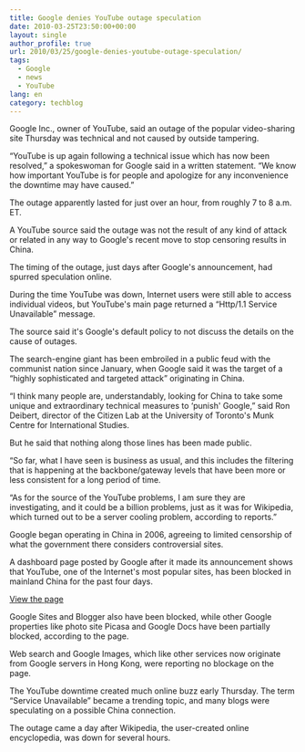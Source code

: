 ```yaml
---
title: Google denies YouTube outage speculation
date: 2010-03-25T23:50:00+00:00
layout: single
author_profile: true
url: 2010/03/25/google-denies-youtube-outage-speculation/
tags:
  - Google
  - news
  - YouTube
lang: en
category: techblog
---
```

Google Inc., owner of YouTube, said an outage of the popular video-sharing site Thursday was technical and not caused by outside tampering.

&#8220;YouTube is up again following a technical issue which has now been resolved,&#8221; a spokeswoman for Google said in a written statement. &#8220;We know how important YouTube is for people and apologize for any inconvenience the downtime may have caused.&#8221;

The outage apparently lasted for just over an hour, from roughly 7 to 8 a.m. ET.

A YouTube source said the outage was not the result of any kind of attack or related in any way to Google's recent move to stop censoring results in China.

The timing of the outage, just days after Google's announcement, had spurred speculation online.

During the time YouTube was down, Internet users were still able to access individual videos, but YouTube's main page returned a &#8220;Http/1.1 Service Unavailable&#8221; message.

The source said it's Google's default policy to not discuss the details on the cause of outages.

The search-engine giant has been embroiled in a public feud with the communist nation since January, when Google said it was the target of a &#8220;highly sophisticated and targeted attack&#8221; originating in China.

&#8220;I think many people are, understandably, looking for China to take some unique and extraordinary technical measures to &#8216;punish' Google,&#8221; said Ron Deibert, director of the Citizen Lab at the University of Toronto's Munk Centre for International Studies.

But he said that nothing along those lines has been made public.

&#8220;So far, what I have seen is business as usual, and this includes the filtering that is happening at the backbone/gateway levels that have been more or less consistent for a long period of time.

&#8220;As for the source of the YouTube problems, I am sure they are investigating, and it could be a billion problems, just as it was for Wikipedia, which turned out to be a server cooling problem, according to reports.&#8221;

Google began operating in China in 2006, agreeing to limited censorship of what the government there considers controversial sites.

A dashboard page posted by Google after it made its announcement shows that YouTube, one of the Internet's most popular sites, has been blocked in mainland China for the past four days.

<a href="http://www.google.com/prc/report.html#hl=en" target="new">View the page</a>

Google Sites and Blogger also have been blocked, while other Google properties like photo site Picasa and Google Docs have been partially blocked, according to the page.

Web search and Google Images, which like other services now originate from Google servers in Hong Kong, were reporting no blockage on the page.

The YouTube downtime created much online buzz early Thursday. The term &#8220;Service Unavailable&#8221; became a trending topic, and many blogs were speculating on a possible China connection.

The outage came a day after Wikipedia, the user-created online encyclopedia, was down for several hours.